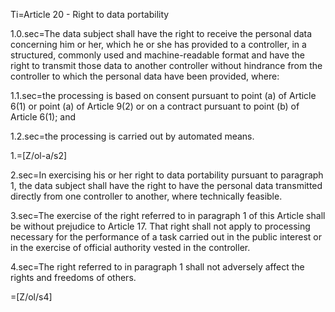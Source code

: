 
Ti=Article 20 - Right to data portability

1.0.sec=The data subject shall have the right to receive the personal data concerning him or her, which he or she has provided to a controller, in a structured, commonly used and machine-readable format and have the right to transmit those data to another controller without hindrance from the controller to which the personal data have been provided, where:

1.1.sec=the processing is based on consent pursuant to point (a) of Article 6(1) or point (a) of Article 9(2) or on a contract pursuant to point (b) of Article 6(1); and

1.2.sec=the processing is carried out by automated means.

1.=[Z/ol-a/s2]

2.sec=In exercising his or her right to data portability pursuant to paragraph 1, the data subject shall have the right to have the personal data transmitted directly from one controller to another, where technically feasible.

3.sec=The exercise of the right referred to in paragraph 1 of this Article shall be without prejudice to Article 17. That right shall not apply to processing necessary for the performance of a task carried out in the public interest or in the exercise of official authority vested in the controller.

4.sec=The right referred to in paragraph 1 shall not adversely affect the rights and freedoms of others.

=[Z/ol/s4]
